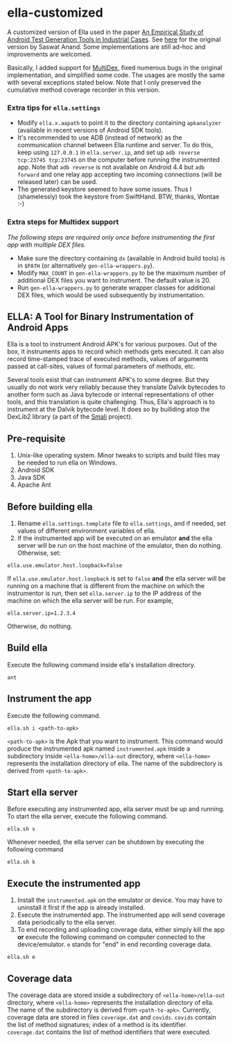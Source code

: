 # ella-customized

A customized version of Ella used in the paper [An Empirical Study of Android Test Generation Tools in Industrial Cases](https://dl.acm.org/citation.cfm?id=3240465). See [here](https://github.com/saswatanand/ella) for the original version by Saswat Anand. Some implementations are still ad-hoc and improvements are welcomed.

Basically, I added support for [MultiDex](https://developer.android.com/studio/build/multidex), fixed numerous bugs in the original implementation, and simplified some code. The usages are mostly the same with several exceptions stated below. Note that I only preserved the cumulative method coverage recorder in this version.

### Extra tips for `ella.settings`

* Modify `ella.x.aapath` to point it to the directory containing `apkanalyzer` (available in recent versions of Android SDK tools).
* It's recommended to use ADB (instead of network) as the communication channel between Ella runtime and server. To do this, keep using `127.0.0.1` in `ella.server.ip`, and set up `adb reverse tcp:23745 tcp:23745` on the computer before running the instrumented app. Note that `adb reverse` is not available on Android 4.4 but `adb forward` and one relay app accepting two incoming connections (will be released later) can be used.
* The generated keystore seemed to have some issues. Thus I (shamelessly) took the keystore from SwiftHand. BTW, thanks, Wontae :-)

### Extra steps for Multidex support

*The following steps are required only once before instrumenting the first app with multiple DEX files.*

* Make sure the directory containing `dx` (available in Android build tools) is in `$PATH` (or alternatively `gen-ella-wrappers.py`).
* Modify `MAX_COUNT` in `gen-ella-wrappers.py` to be the maximum number of additional DEX files you want to instrument. The default value is 20.
* Run `gen-ella-wrappers.py` to generate wrapper classes for additional DEX files, which would be used subsequently by instrumentation.

## ELLA: A Tool for Binary Instrumentation of Android Apps


Ella is a tool to instrument Android APK's for various purposes. Out of the box, it instruments
apps to record which methods gets executed. It can also record time-stamped trace of executed
methods, values of arguments passed at call-sites, values of formal parameters of methods, etc.

Several tools exist that can instrument APK's to some
degree. But they usually do not work very reliably because they
translate Dalvik bytecodes to another form such as Java bytecode or
internal representations of other tools, and this translation is quite
challenging.  Thus, Ella's approach is to instrument at the Dalvik
bytecode level. It does so by builiding atop the DexLib2 library (a part
of the [Smali](https://github.com/JesusFreke/smali) project).

## Pre-requisite
1. Unix-like operating system. Minor tweaks to scripts and build files may be needed to run ella on Windows.
2. Android SDK
3. Java SDK
4. Apache Ant

## Before building ella
1. Rename `ella.settings.template` file to `ella.settings`, and if needed, set values of different environment variables of ella.
2. If the instrumented app will be executed on an emulator **and** the ella server will be run on the host machine of the emulator, then do nothing. Otherwise, set:
```
ella.use.emulator.host.loopback=false
```
If `ella.use.emulator.host.loopback` is set to `false` **and** the ella server will be running on a machine that is different from the machine on which the instrumentor is run, then set `ella.server.ip` to the IP address of the machine on which the ella server will be run. For example,
```
ella.server.ip=1.2.3.4
```
Otherwise, do nothing.

## Build ella
Execute the following command inside ella's installation directory.
```
ant 
```

## Instrument the app
Execute the following command.
```
ella.sh i <path-to-apk>
```

`<path-to-apk>` is the Apk that you want to instrument. This command would produce the instrumented apk named `instrumented.apk` inside a subdirectory inside `<ella-home>/ella-out` directory, where `<ella-home>` represents the installation directory of ella. The name of the subdirectory is derived from `<path-to-apk>`.

## Start ella server
Before executing any instrumented app, ella server must be up and running. To start the ella server, execute the following command.
```
ella.sh s
```
Whenever needed, the ella server can be shutdown by executing the following command
```
ella.sh k
```
## Execute the instrumented app 
1. Install the `instrumented.apk` on the emulator or device. You may have to uninstall it first if the app is already installed.
2. Execute the instrumented app. The instrumented app will send coverage data periodically to the ella server.
3. To end recording and uploading coverage data, either simply kill the app **or** execute the following command on computer connected to the device/emulator. `e` stands for "end" in end recording coverage data.
```
ella.sh e
```

## Coverage data

The coverage data are stored inside a subdirectory of `<ella-home>/ella-out` directory, where `<ella-home>` represents the installation directory of ella. The name of the subdirectory is derived from `<path-to-apk>`. Currently, coverage data are stored in files `coverage.dat` and `covids`. `covids` contain the list of method signatures; index of a method is its identifier. `coverage.dat` contains the list of method identifiers that were executed.
